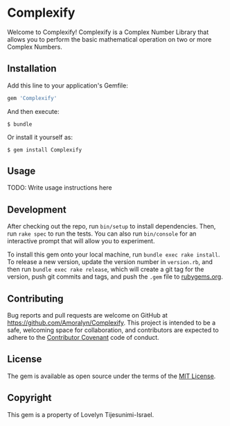# Complexify

Welcome to Complexify! Complexify is a Complex Number Library that allows you to perform the basic mathematical operation on two or more Complex Numbers.


## Installation

Add this line to your application's Gemfile:

```ruby
gem 'Complexify'
```

And then execute:

    $ bundle

Or install it yourself as:

    $ gem install Complexify

## Usage

TODO: Write usage instructions here

## Development

After checking out the repo, run `bin/setup` to install dependencies. Then, run `rake spec` to run the tests. You can also run `bin/console` for an interactive prompt that will allow you to experiment.

To install this gem onto your local machine, run `bundle exec rake install`. To release a new version, update the version number in `version.rb`, and then run `bundle exec rake release`, which will create a git tag for the version, push git commits and tags, and push the `.gem` file to [rubygems.org](https://rubygems.org).

## Contributing

Bug reports and pull requests are welcome on GitHub at https://github.com/Amoralyn/Complexify. This project is intended to be a safe, welcoming space for collaboration, and contributors are expected to adhere to the [Contributor Covenant](http://contributor-covenant.org) code of conduct.


## License

The gem is available as open source under the terms of the [MIT License](http://opensource.org/licenses/MIT).

## Copyright

This gem is a property of Lovelyn Tijesunimi-Israel.